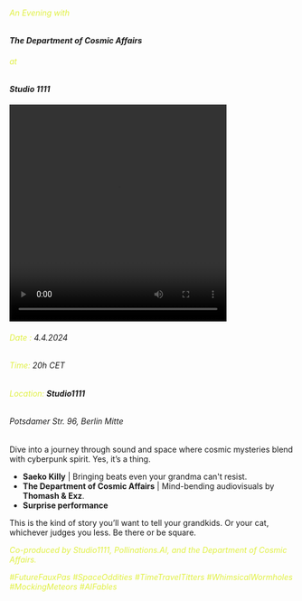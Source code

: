 ###### <span style="color:#e0f041">An Evening with</span> 
#### *The Department of Cosmic Affairs*  
###### <span style="color:#e0f041">at</span>  
#### *Studio 1111*  
<video controls width="384" height="384">
  <source src="https://github.com/pollinations/pollinations/raw/master/app/src/assets/videos/doca_studio1111.mov" type="video/mp4">
  Your browser does not support the video tag.
</video>
  
  
###### <span style="color:#e0f041">Date : </span> 4.4.2024  
###### <span style="color:#e0f041">Time: </span> 20h CET  
###### <span style="color:#e0f041">Location: </span> **Studio1111**  
###### Potsdamer Str. 96, Berlin Mitte
  
    
Dive into a journey through sound and space where cosmic mysteries blend with cyberpunk spirit. Yes, it’s a thing. 

- **Saeko Killy** | Bringing beats even your grandma can't resist.  
- **The Department of Cosmic Affairs**  | Mind-bending audiovisuals by **Thomash & Exz**.
- **Surprise performance** 

This is the kind of story you’ll want to tell your grandkids.
Or your cat, whichever judges you less.
Be there or be square.

<span style="color:#e0f041">*Co-produced by Studio1111, Pollinations.AI, and the Department of Cosmic Affairs.*</span>  

<span style="color:#e0f041">*\#FutureFauxPas \#SpaceOddities \#TimeTravelTitters \#WhimsicalWormholes \#MockingMeteors \#AIFables*</span>  

